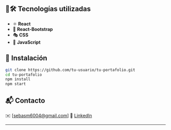 ## 🚀🛠 Tecnologías utilizadas

- ⚛️ **React**
- 🎨 **React-Bootstrap**
- 🎭 **CSS**
- 📜 **JavaScript**

## 📌 Instalación

```bash
git clone https://github.com/tu-usuario/tu-portafolio.git
cd tu-portafolio
npm install
npm start
```

## 📬 Contacto

✉️ [sebasm6004@gmail.com]
🔗 [LinkedIn](https://www.linkedin.com/in/sebasti%C3%A1n-merino-7b8352389/)

---

